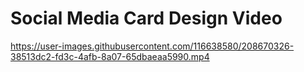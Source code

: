 <h1>Social Media Card Design Video</h1>



https://user-images.githubusercontent.com/116638580/208670326-38513dc2-fd3c-4afb-8a07-65dbaeaa5990.mp4

